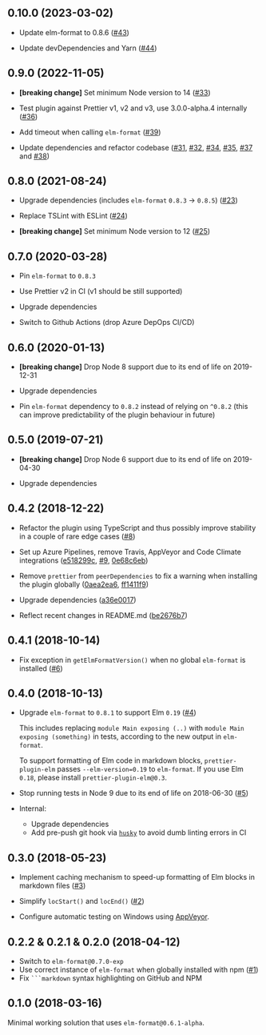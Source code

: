 ## 0.10.0 (2023-03-02)

- Update elm-format to 0.8.6 ([#43](https://github.com/gicentre/prettier-plugin-elm/issues/43))

- Update devDependencies and Yarn ([#44](https://github.com/gicentre/prettier-plugin-elm/issues/44))

## 0.9.0 (2022-11-05)

- **[breaking change]** Set minimum Node version to 14 ([#33](https://github.com/gicentre/prettier-plugin-elm/issues/33))

- Test plugin against Prettier v1, v2 and v3, use 3.0.0-alpha.4 internally ([#36](https://github.com/gicentre/prettier-plugin-elm/issues/36))

- Add timeout when calling `elm-format` ([#39](https://github.com/gicentre/prettier-plugin-elm/pull/39))

- Update dependencies and refactor codebase ([#31](https://github.com/gicentre/prettier-plugin-elm/pull/31),
  [#32](https://github.com/gicentre/prettier-plugin-elm/pull/32),
  [#34](https://github.com/gicentre/prettier-plugin-elm/pull/34),
  [#35](https://github.com/gicentre/prettier-plugin-elm/pull/35),
  [#37](https://github.com/gicentre/prettier-plugin-elm/pull/37) and
  [#38](https://github.com/gicentre/prettier-plugin-elm/pull/38))

## 0.8.0 (2021-08-24)

- Upgrade dependencies (includes `elm-format` `0.8.3` → `0.8.5`) ([#23](https://github.com/gicentre/prettier-plugin-elm/issues/23))

- Replace TSLint with ESLint ([#24](https://github.com/gicentre/prettier-plugin-elm/issues/24))

- **[breaking change]** Set minimum Node version to 12 ([#25](https://github.com/gicentre/prettier-plugin-elm/issues/25))

## 0.7.0 (2020-03-28)

- Pin `elm-format` to `0.8.3`

- Use Prettier v2 in CI (v1 should be still supported)

- Upgrade dependencies

- Switch to Github Actions (drop Azure DepOps CI/CD)

## 0.6.0 (2020-01-13)

- **[breaking change]** Drop Node 8 support due to its end of life on 2019-12-31

- Upgrade dependencies

- Pin `elm-format` dependency to `0.8.2` instead of relying on `^0.8.2` (this can improve predictability of the plugin behaviour in future)

## 0.5.0 (2019-07-21)

- **[breaking change]** Drop Node 6 support due to its end of life on 2019-04-30

- Upgrade dependencies

## 0.4.2 (2018-12-22)

- Refactor the plugin using TypeScript and thus possibly improve stability in a couple of rare edge cases ([#8](https://github.com/gicentre/prettier-plugin-elm/issues/8))

- Set up Azure Pipelines, remove Travis, AppVeyor and Code Climate integrations ([e518299c](https://github.com/gicentre/prettier-plugin-elm/commit/e518299c4114a4251f71ead87ed49eeb60c5f79c), [#9](https://github.com/gicentre/prettier-plugin-elm/issues/9), [0e68c6eb](https://github.com/gicentre/prettier-plugin-elm/commit/0e68c6eb674b7da999351cc734e8dd545be67013))

- Remove `prettier` from `peerDependencies` to fix a warning when installing the plugin globally ([0aea2ea6](https://github.com/gicentre/prettier-plugin-elm/commit/0aea2ea6b6c17d02100ea2a71b430deea1247cfd), [ff1411f9](https://github.com/gicentre/prettier-plugin-elm/commit/ff1411f952a4edb319d043f7aa3af59bb1875117))

- Upgrade dependencies ([a36e0017](https://github.com/gicentre/prettier-plugin-elm/commit/a36e0017f9759bf667c2a88b4e4dedb38f684806))

- Reflect recent changes in README.md ([be2676b7](https://github.com/gicentre/prettier-plugin-elm/commit/be2676b7ba54856e35e4a32b89bb7975623c7d24))

## 0.4.1 (2018-10-14)

- Fix exception in `getElmFormatVersion()` when no global `elm-format` is installed ([#6](https://github.com/gicentre/prettier-plugin-elm/issues/6))

## 0.4.0 (2018-10-13)

- Upgrade `elm-format` to `0.8.1` to support Elm `0.19` ([#4](https://github.com/gicentre/prettier-plugin-elm/issues/4))

  This includes replacing `module Main exposing (..)` with `module Main exposing (something)` in tests, according to the new output in `elm-format`.

  To support formatting of Elm code in markdown blocks, `prettier-plugin-elm` passes `--elm-version=0.19` to `elm-format`.
  If you use Elm `0.18`, please install `prettier-plugin-elm@0.3`.

- Stop running tests in Node 9 due to its end of life on 2018-06-30 ([#5](https://github.com/gicentre/prettier-plugin-elm/issues/5))

- Internal:
  - Upgrade dependencies
  - Add pre-push git hook via [`husky`](https://github.com/typicode/husky) to avoid dumb linting errors in CI

## 0.3.0 (2018-05-23)

- Implement caching mechanism to speed-up formatting of Elm blocks in markdown files ([#3](https://github.com/gicentre/prettier-plugin-elm/issues/3))

- Simplify `locStart()` and `locEnd()` ([#2](https://github.com/gicentre/prettier-plugin-elm/issues/2))

- Configure automatic testing on Windows using [AppVeyor](http://appveyor.com/).

## 0.2.2 & 0.2.1 & 0.2.0 (2018-04-12)

- Switch to `elm-format@0.7.0-exp`
- Use correct instance of `elm-format` when globally installed with npm ([#1](https://github.com/gicentre/prettier-plugin-elm/issues/1))
- Fix ` ```markdown ` syntax highlighting on GitHub and NPM

## 0.1.0 (2018-03-16)

Minimal working solution that uses `elm-format@0.6.1-alpha`.
